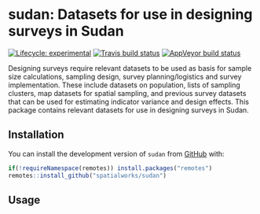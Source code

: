 
<!-- README.md is generated from README.Rmd. Please edit that file -->

# sudan: Datasets for use in designing surveys in Sudan

<!-- badges: start -->

[![Lifecycle:
experimental](https://img.shields.io/badge/lifecycle-experimental-orange.svg)](https://www.tidyverse.org/lifecycle/#experimental)
[![Travis build
status](https://travis-ci.org/spatialworks/sudan.svg?branch=master)](https://travis-ci.org/spatialworks/sudan)
[![AppVeyor build
status](https://ci.appveyor.com/api/projects/status/github/spatialworks/sudan?branch=master&svg=true)](https://ci.appveyor.com/project/spatialworks/sudan)
<!-- badges: end -->

Designing surveys require relevant datasets to be used as basis for
sample size calculations, sampling design, survey planning/logistics and
survey implementation. These include datasets on population, lists of
sampling clusters, map datasets for spatial sampling, and previous
survey datasets that can be used for estimating indicator variance and
design effects. This package contains relevant datasets for use in
designing surveys in Sudan.

## Installation

You can install the development version of `sudan` from
[GitHub](https://github.com/spatialworks/sudan) with:

``` r
if(!requireNamespace(remotes)) install.packages("remotes")
remotes::install_github("spatialworks/sudan")
```

## Usage
